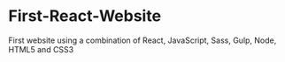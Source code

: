 # First-React-Website
First website using a combination of React, JavaScript, Sass, Gulp, Node, HTML5 and CSS3
